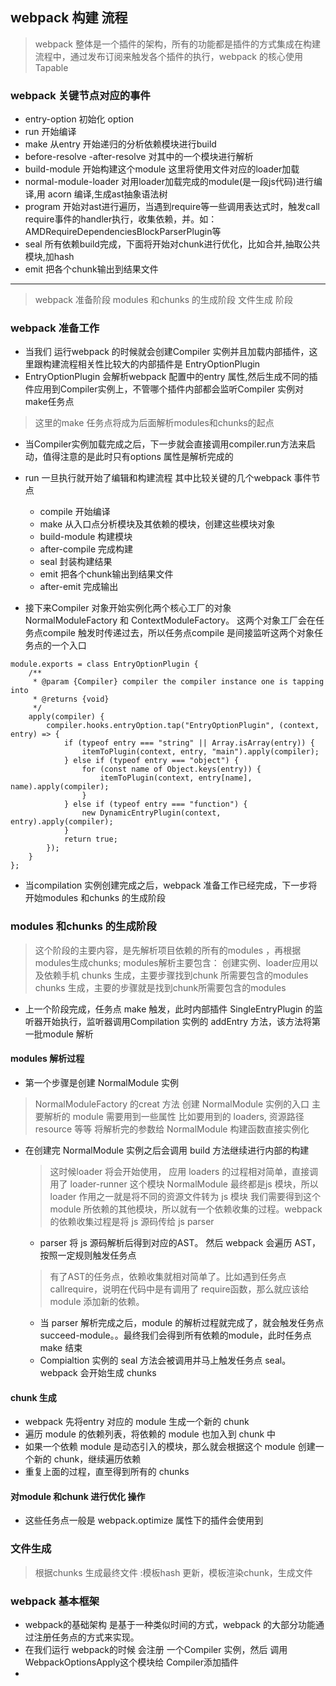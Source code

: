 ## webpack 构建 流程
> webpack 整体是一个插件的架构，所有的功能都是插件的方式集成在构建流程中，通过发布订阅来触发各个插件的执行，webpack 的核心使用Tapable

### webpack 关键节点对应的事件
* entry-option 初始化 option
* run 开始编译
* make 从entry 开始递归的分析依赖模块进行build
* before-resolve -after-resolve 对其中的一个模块进行解析
* build-module 开始构建这个module 这里将使用文件对应的loader加载
* normal-module-loader 对用loader加载完成的module(是一段js代码)进行编译,用 acorn 编译,生成ast抽象语法树
* program 开始对ast进行遍历，当遇到require等一些调用表达式时，触发call require事件的handler执行，收集依赖，并。如：AMDRequireDependenciesBlockParserPlugin等
* seal 所有依赖build完成，下面将开始对chunk进行优化，比如合并,抽取公共模块,加hash
* emit 把各个chunk输出到结果文件

----

> webpack 准备阶段
> modules 和chunks 的生成阶段
> 文件生成 阶段


### webpack 准备工作
*  当我们 运行webpack 的时候就会创建Compiler 实例并且加载内部插件，这里跟构建流程相关性比较大的内部插件是 EntryOptionPlugin
* EntryOptionPlugin 会解析webpack 配置中的entry 属性,然后生成不同的插件应用到Compiler实例上，不管哪个插件内部都会监听Compiler 实例对make任务点

> 这里的make  任务点将成为后面解析modules和chunks的起点

* 当Compiler实例加载完成之后，下一步就会直接调用compiler.run方法来启动，值得注意的是此时只有options 属性是解析完成的

* run 一旦执行就开始了编辑和构建流程 其中比较关键的几个webpack 事件节点
   * compile 开始编译
   *  make 从入口点分析模块及其依赖的模块，创建这些模块对象
   *  build-module 构建模块
   *  after-compile 完成构建
   *  seal 封装构建结果
   *  emit 把各个chunk输出到结果文件
   *  after-emit 完成输出


* 接下来Compiler 对象开始实例化两个核心工厂的对象 NormalModuleFactory 和 ContextModuleFactory。 这两个对象工厂会在任务点compile 触发时传递过去，所以任务点compile 是间接监听这两个对象任务点的一个入口





```
module.exports = class EntryOptionPlugin {
	/**
	 * @param {Compiler} compiler the compiler instance one is tapping into
	 * @returns {void}
	 */
	apply(compiler) {
		compiler.hooks.entryOption.tap("EntryOptionPlugin", (context, entry) => {
			if (typeof entry === "string" || Array.isArray(entry)) {
				itemToPlugin(context, entry, "main").apply(compiler);
			} else if (typeof entry === "object") {
				for (const name of Object.keys(entry)) {
					itemToPlugin(context, entry[name], name).apply(compiler);
				}
			} else if (typeof entry === "function") {
				new DynamicEntryPlugin(context, entry).apply(compiler);
			}
			return true;
		});
	}
};
```
* 当compilation 实例创建完成之后，webpack 准备工作已经完成，下一步将开始modules 和chunks 的生成阶段


### modules 和chunks 的生成阶段

> 这个阶段的主要内容，是先解析项目依赖的所有的modules ，再根据modules生成chunks;
modules解析主要包含： 创建实例、loader应用以及依赖手机 chunks 生成，主要步骤找到chunk 所需要包含的modules
> chunks 生成，主要的步骤就是找到chunk所需要包含的modules

*  上一个阶段完成，任务点 make 触发，此时内部插件 SingleEntryPlugin 的监听器开始执行，监听器调用Compilation 实例的 addEntry 方法，该方法将第一批module 解析

 #### modules 解析过程
 * 第一个步骤是创建 NormalModule 实例
  > NormalModuleFactory 的creat 方法 创建 NormalModule 实例的入口 主要解析的 module 需要用到一些属性
    比如要用到的 loaders, 资源路径 resource 等等 将解析完的参数给 NormalModule 构建函数直接实例化
 * 在创建完 NormalModule 实例之后会调用 build 方法继续进行内部的构建
   > 这时候loader 将会开始使用， 应用 loaders 的过程相对简单，直接调用了 loader-runner 这个模块
   > NormalModule 最终都是js 模块，所以loader 作用之一就是将不同的资源文件转为 js 模块
   > 我们需要得到这个 module 所依赖的其他模块，所以就有一个依赖收集的过程。webpack 的依赖收集过程是将 js 源码传给 js parser
   * parser 将 js 源码解析后得到对应的AST。 然后 webpack 会遍历 AST，按照一定规则触发任务点
   > 有了AST的任务点，依赖收集就相对简单了。比如遇到任务点 callrequire，说明在代码中是有调用了 require函数，那么就应该给 module 添加新的依赖。
   * 当 parser 解析完成之后，module 的解析过程就完成了，就会触发任务点 succeed-module。。最终我们会得到所有依赖的module，此时任务点 make 结束
   * Compialtion 实例的 seal 方法会被调用并马上触发任务点 seal。 webpack 会开始生成 chunks
####  chunk  生成
* webpack 先将entry 对应的 module 生成一个新的 chunk
* 遍历 module 的依赖列表，将依赖的 module 也加入到 chunk 中
* 如果一个依赖 module 是动态引入的模块，那么就会根据这个 module 创建一个新的 chunk，继续遍历依赖
* 重复上面的过程，直至得到所有的 chunks

#### 对module 和chunk 进行优化 操作
* 这些任务点一般是 webpack.optimize 属性下的插件会使用到


###  文件生成
>根据chunks 生成最终文件 :模板hash 更新，模板渲染chunk，生成文件

###  webpack 基本框架
* webpack的基础架构 是基于一种类似时间的方式，webpack 的大部分功能通过注册任务点的方式来实现。
* 在我们运行 webpack的时候 会注册 一个Compiler 实例，然后 调用WebpackOptionsApply这个模块给 Compiler添加插件
* 



